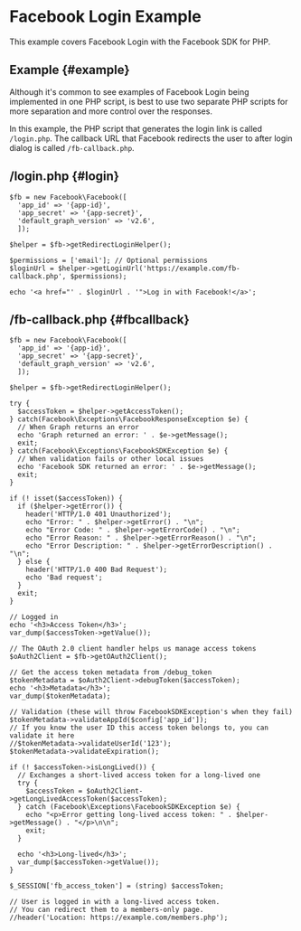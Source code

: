 # Facebook Login Example

This example covers Facebook Login with the Facebook SDK for PHP.

## Example {#example}

Although it's common to see examples of Facebook Login being implemented in one PHP script, is best to use two separate PHP scripts for more separation and more control over the responses.

In this example, the PHP script that generates the login link is called `/login.php`. The callback URL that Facebook redirects the user to after login dialog is called `/fb-callback.php`.

## /login.php {#login}

~~~~
$fb = new Facebook\Facebook([
  'app_id' => '{app-id}',
  'app_secret' => '{app-secret}',
  'default_graph_version' => 'v2.6',
  ]);

$helper = $fb->getRedirectLoginHelper();

$permissions = ['email']; // Optional permissions
$loginUrl = $helper->getLoginUrl('https://example.com/fb-callback.php', $permissions);

echo '<a href="' . $loginUrl . '">Log in with Facebook!</a>';
~~~~

## /fb-callback.php {#fbcallback}

~~~~
$fb = new Facebook\Facebook([
  'app_id' => '{app-id}',
  'app_secret' => '{app-secret}',
  'default_graph_version' => 'v2.6',
  ]);

$helper = $fb->getRedirectLoginHelper();

try {
  $accessToken = $helper->getAccessToken();
} catch(Facebook\Exceptions\FacebookResponseException $e) {
  // When Graph returns an error
  echo 'Graph returned an error: ' . $e->getMessage();
  exit;
} catch(Facebook\Exceptions\FacebookSDKException $e) {
  // When validation fails or other local issues
  echo 'Facebook SDK returned an error: ' . $e->getMessage();
  exit;
}

if (! isset($accessToken)) {
  if ($helper->getError()) {
    header('HTTP/1.0 401 Unauthorized');
    echo "Error: " . $helper->getError() . "\n";
    echo "Error Code: " . $helper->getErrorCode() . "\n";
    echo "Error Reason: " . $helper->getErrorReason() . "\n";
    echo "Error Description: " . $helper->getErrorDescription() . "\n";
  } else {
    header('HTTP/1.0 400 Bad Request');
    echo 'Bad request';
  }
  exit;
}

// Logged in
echo '<h3>Access Token</h3>';
var_dump($accessToken->getValue());

// The OAuth 2.0 client handler helps us manage access tokens
$oAuth2Client = $fb->getOAuth2Client();

// Get the access token metadata from /debug_token
$tokenMetadata = $oAuth2Client->debugToken($accessToken);
echo '<h3>Metadata</h3>';
var_dump($tokenMetadata);

// Validation (these will throw FacebookSDKException's when they fail)
$tokenMetadata->validateAppId($config['app_id']);
// If you know the user ID this access token belongs to, you can validate it here
//$tokenMetadata->validateUserId('123');
$tokenMetadata->validateExpiration();

if (! $accessToken->isLongLived()) {
  // Exchanges a short-lived access token for a long-lived one
  try {
    $accessToken = $oAuth2Client->getLongLivedAccessToken($accessToken);
  } catch (Facebook\Exceptions\FacebookSDKException $e) {
    echo "<p>Error getting long-lived access token: " . $helper->getMessage() . "</p>\n\n";
    exit;
  }

  echo '<h3>Long-lived</h3>';
  var_dump($accessToken->getValue());
}

$_SESSION['fb_access_token'] = (string) $accessToken;

// User is logged in with a long-lived access token.
// You can redirect them to a members-only page.
//header('Location: https://example.com/members.php');
~~~~
